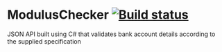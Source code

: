 # ModulusChecker [![Build status](https://ci.appveyor.com/api/projects/status/cdk59wiol83qlngs?svg=true)](https://ci.appveyor.com/project/JayWilk/moduluschecker)

JSON API built using C# that validates bank account details according to the supplied specification
